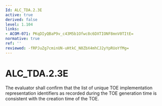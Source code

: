 ```yaml
---
Id: ALC_TDA.2.3E
active: true
derived: false
level: 1.104
links:
- ACOM-071: PKqDIyQBaP9v_c43M5b1Ofwc8c6DXTIONF8mnV0TItE=
normative: true
ref: ''
reviewed: -fRPJuZg7cminUN-uHtkC_N0ZbX4mhCJ2yYpRUoYfMg=
---
```


# ALC_TDA.2.3E

The evaluator shall confirm that the list of unique TOE implementation representation identifiers as recorded during the TOE generation time is consistent with the creation time of the TOE.